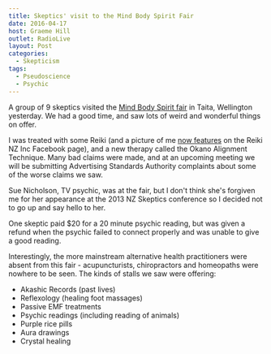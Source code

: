 ```yaml
---
title: Skeptics' visit to the Mind Body Spirit Fair
date: 2016-04-17
host: Graeme Hill
outlet: RadioLive
layout: Post
categories:
  - Skepticism
tags:
  - Pseudoscience
  - Psychic
---
```


A group of 9 skeptics visited the [Mind Body Spirit fair](http://www.eventfinda.co.nz/2016/mind-body-spirit-fair/lower-hutt) in Taita, Wellington yesterday. We had a good time, and saw lots of weird and wonderful things on offer.

<!-- more -->

I was treated with some Reiki (and a picture of me [now features](https://www.facebook.com/139918202692156/photos/a.139918382692138.27108.139918202692156/1302830826400882/) on the Reiki NZ Inc Facebook page), and a new therapy called the Okano Alignment Technique. Many bad claims were made, and at an upcoming meeting we will be submitting Advertising Standards Authority complaints about some of the worse claims we saw.

Sue Nicholson, TV psychic, was at the fair, but I don't think she's forgiven me for her appearance at the 2013 NZ Skeptics conference so I decided not to go up and say hello to her.

One skeptic paid $20 for a 20 minute psychic reading, but was given a refund when the psychic failed to connect properly and was unable to give a good reading.

Interestingly, the more mainstream alternative health practitioners were absent from this fair - acupuncturists, chiropractors and homeopaths were nowhere to be seen. The kinds of stalls we saw were offering:

- Akashic Records (past lives)
- Reflexology (healing foot massages)
- Passive EMF treatments
- Psychic readings (including reading of animals)
- Purple rice pills
- Aura drawings
- Crystal healing
